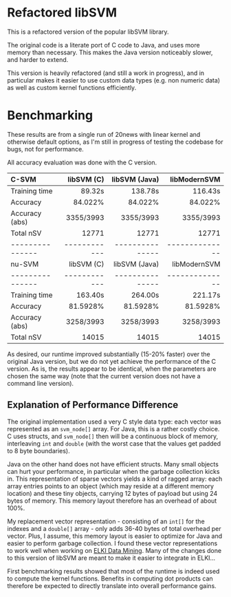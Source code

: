 Refactored libSVM
=================

This is a refactored version of the popular libSVM library.

The original code is a literate port of C code to Java, and uses
more memory than necessary. This makes the Java version noticeably
slower, and harder to extend.

This version is heavily refactored (and still a work in progress), and
in particular makes it easier to use custom data types (e.g. non numeric data)
as well as custom kernel functions efficiently.


Benchmarking
============

These results are from a single run of 20news with linear kernel and otherwise
default options, as I'm still in progress of testing the codebase for bugs,
not for performance.

All accuracy evaluation was done with the C version.

C-SVM          | libSVM (C) | libSVM (Java) | libModernSVM
:--------------|-----------:|--------------:|-------------:
Training time  |     89.32s |       138.78s |      116.43s
Accuracy       |    84.022% |       84.022% |      84.022%
Accuracy (abs) |  3355/3993 |     3355/3993 |    3355/3993
Total nSV      |      12771 |         12771 |        12771
---------------|------------|---------------|--------------
nu-SVM         | libSVM (C) | libSVM (Java) | libModernSVM
---------------|------------|---------------|--------------
Training time  |    163.40s |       264.00s |      221.17s
Accuracy       |   81.5928% |      81.5928% |     81.5928%
Accuracy (abs) |  3258/3993 |     3258/3993 |    3258/3993
Total nSV      |      14015 |         14015 |        14015

As desired, our runtime improved substantially (15-20% faster) over the
original Java version, but we do not yet achieve the performance of the C version.
As is, the results appear to be identical, when the parameters are chosen
the same way (note that the current version does not have a command
line version).


Explanation of Performance Difference
-------------------------------------

The original implementation used a very C style data type: each vector was
represented as an `svm_node[]` array. For Java, this is a rather costly choice.
C uses structs, and `svm_node[]` then will be a continuous block of memory,
interleaving `int` and `double` (with the worst case that the values get padded
to 8 byte boundaries).

Java on the other hand does not have efficient structs. Many small objects can
hurt your performance, in particular when the garbage collection kicks in. This
representation of sparse vectors yields a kind of ragged array: each array
entries points to an object (which may reside at a different memory location)
and these tiny objects, carrying 12 bytes of payload but using 24 bytes of memory.
This memory layout therefore has an overhead of about 100%.

My replacement vector representation - consisting of an `int[]` for the indexes
and a `double[]` array - only adds 36-40 bytes of total overhead per vector.
Plus, I assume, this memory layout is easier to optimize for Java and easier
to perform garbage collection. I found these vector representations to work
well when working on [ELKI Data Mining](http://elki.dbs.ifi.lmu.de/). Many of
the changes done to this version of libSVM are meant to make it easier to
integrate in ELKI...

First benchmarking results showed that most of the runtime is indeed used to
compute the kernel functions. Benefits in computing dot products can therefore
be expected to directly translate into overall performance gains.
